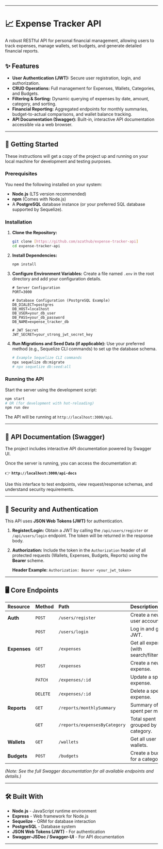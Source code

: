 -----

# 📈 Expense Tracker API

A robust RESTful API for personal financial management, allowing users to track expenses, manage wallets, set budgets, and generate detailed financial reports.

## ✨ Features

  * **User Authentication (JWT):** Secure user registration, login, and authorization.
  * **CRUD Operations:** Full management for Expenses, Wallets, Categories, and Budgets.
  * **Filtering & Sorting:** Dynamic querying of expenses by date, amount, category, and sorting.
  * **Financial Reporting:** Aggregated endpoints for monthly summaries, budget-to-actual comparisons, and wallet balance tracking.
  * **API Documentation (Swagger):** Built-in, interactive API documentation accessible via a web browser.

-----

## 🚀 Getting Started

These instructions will get a copy of the project up and running on your local machine for development and testing purposes.

### Prerequisites

You need the following installed on your system:

  * **Node.js** (LTS version recommended)
  * **npm** (Comes with Node.js)
  * A **PostgreSQL** database instance (or your preferred SQL database supported by Sequelize).

### Installation

1.  **Clone the Repository:**

    ```bash
    git clone [https://github.com/azathub/expense-tracker-api]
    cd expense-tracker-api
    ```

2.  **Install Dependencies:**

    ```bash
    npm install
    ```

3.  **Configure Environment Variables:**
    Create a file named `.env` in the root directory and add your configuration details.

    ```env
    # Server Configuration
    PORT=3000

    # Database Configuration (PostgreSQL Example)
    DB_DIALECT=postgres
    DB_HOST=localhost
    DB_USER=your_db_user
    DB_PASS=your_db_password
    DB_NAME=expense_tracker_db

    # JWT Secret
    JWT_SECRET=your_strong_jwt_secret_key
    ```

4.  **Run Migrations and Seed Data (if applicable):**
    Use your preferred method (e.g., Sequelize CLI commands) to set up the database schema.

    ```bash
    # Example Sequelize CLI commands
    npx sequelize db:migrate
    # npx sequelize db:seed:all
    ```

### Running the API

Start the server using the development script:

```bash
npm start
# OR (for development with hot-reloading)
npm run dev
```

The API will be running at `http://localhost:3000/api`.

-----

## 📖 API Documentation (Swagger)

The project includes interactive API documentation powered by Swagger UI.

Once the server is running, you can access the documentation at:

👉 **`http://localhost:3000/api-docs`**

Use this interface to test endpoints, view request/response schemas, and understand security requirements.

-----

## 🔐 Security and Authentication

This API uses **JSON Web Tokens (JWT)** for authentication.

1.  **Register/Login:** Obtain a JWT by calling the `/api/users/register` or `/api/users/login` endpoint. The token will be returned in the response body.

2.  **Authorization:** Include the token in the `Authorization` header of all protected requests (Wallets, Expenses, Budgets, Reports) using the **Bearer** scheme.

    **Header Example:**
    `Authorization: Bearer <your_jwt_token>`

-----

## 🖥️ Core Endpoints

| Resource | Method | Path | Description | Protected |
| :--- | :--- | :--- | :--- | :--- |
| **Auth** | `POST` | `/users/register` | Create a new user account. | No |
| | `POST` | `/users/login` | Log in and get a JWT. | No |
| **Expenses** | `GET` | `/expenses` | Get all expenses (with search/filter/sort). | Yes |
| | `POST` | `/expenses` | Create a new expense. | Yes |
| | `PATCH` | `/expenses/:id` | Update a specific expense. | Yes |
| | `DELETE` | `/expenses/:id` | Delete a specific expense. | Yes |
| **Reports** | `GET` | `/reports/monthlySummary` | Summary of total spent per month. | Yes |
| | `GET` | `/reports/expensesByCategory` | Total spent grouped by category. | Yes |
| **Wallets** | `GET` | `/wallets` | Get all user wallets. | Yes |
| **Budgets** | `POST` | `/budgets` | Create a budget for a category. | Yes |

*(Note: See the full Swagger documentation for all available endpoints and details.)*

-----

## 🛠️ Built With

  * **Node.js** - JavaScript runtime environment
  * **Express** - Web framework for Node.js
  * **Sequelize** - ORM for database interaction
  * **PostgreSQL** - Database system
  * **JSON Web Tokens (JWT)** - For authentication
  * **Swagger-JSDoc / Swagger-UI** - For API documentation

-----
